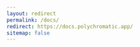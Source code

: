 ```yaml
---
layout: redirect
permalink: /docs/
redirect: https://docs.polychromatic.app/
sitemap: false
---
```

